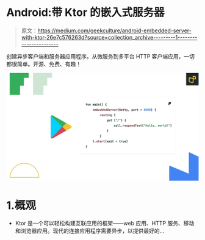 # Android:带 Ktor 的嵌入式服务器

> 原文：<https://medium.com/geekculture/android-embedded-server-with-ktor-26e7c576263d?source=collection_archive---------1----------------------->

创建异步客户端和服务器应用程序。从微服务到多平台 HTTP 客户端应用，一切都很简单。开源、免费、有趣！

![](img/ae7b132b958a09df6cd0b3858aadb0c3.png)

# 1.概观

*   Ktor 是一个可以轻松构建互联应用的框架——web 应用、HTTP 服务、移动和浏览器应用。现代的连接应用程序需要异步，以提供最好的…